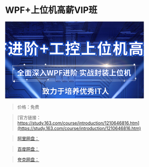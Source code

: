 # WPF+上位机高薪VIP班

![img](../../../assets/study163/free/2bd555de5874417bac8ad8d32c2ad0a8.png)

> 价格：免费

> [官方链接：https://study.163.com/course/introduction/1210646816.htm](https://study.163.com/course/introduction/1210646816.htm)

> [阿里网盘：]()

> [百度网盘：]()

> [夸克网盘：]()
